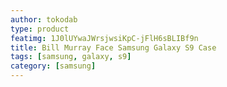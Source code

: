 ```yaml
---
author: tokodab
type: product
featimg: 1J0lUYwaJWrsjwsiKpC-jFlH6sBLIBf9n
title: Bill Murray Face Samsung Galaxy S9 Case
tags: [samsung, galaxy, s9]
category: [samsung]
---
```


